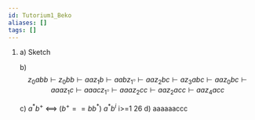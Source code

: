 ```yaml
---
id: Tutorium1_Beko
aliases: []
tags: []
---
```


1.  a) Sketch

    b) $$\ z_0 abb 
    \vdash z_0 bb 
    \vdash aa z_1 b  
    \vdash aab z_1 \square 
    \vdash aa z_2 bc 
    \vdash a z_3 abc 
    \vdash aa z_0 bc 
    \vdash aaa z_1 c 
    \vdash aaac z_1 \square 
    \vdash aaa z_2 cc 
    \vdash aa z_2 acc 
    \vdash aa z_4 acc$$

    c)  $a^* b^+$ <==> ($b^+ == bb^*$)
        $a^* b^i$  i>=1 
    26
    d) aaaaaaccc



        
